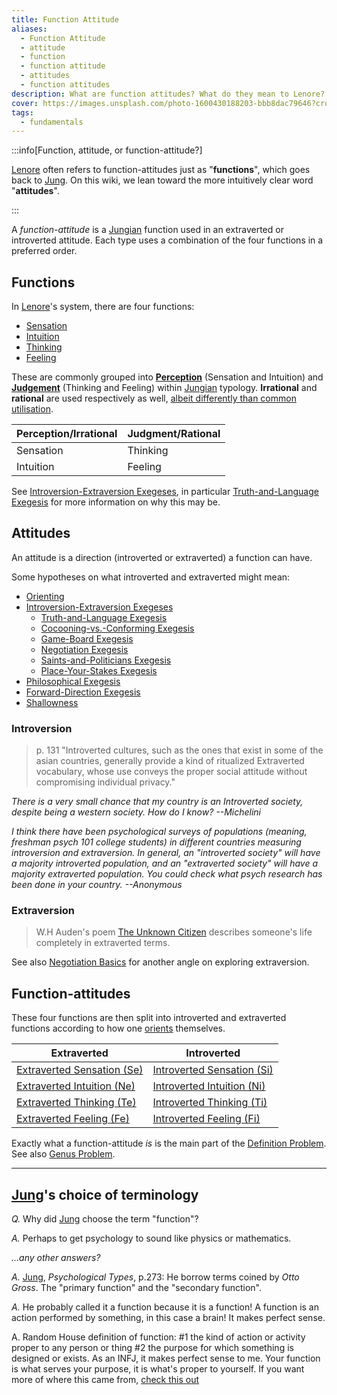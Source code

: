 ```yaml
---
title: Function Attitude
aliases:
  - Function Attitude
  - attitude
  - function
  - function attitude
  - attitudes
  - function attitudes
description: What are function attitudes? What do they mean to Lenore?
cover: https://images.unsplash.com/photo-1600430188203-bbb8dac79646?crop=entropy&cs=srgb&fm=jpg&ixid=M3wxOTcwMjR8MHwxfHNlYXJjaHw5fHx0YXJvdHxlbnwwfHx8fDE3NDIzNDc4NjR8MA&ixlib=rb-4.0.3&q=85
tags:
  - fundamentals
---
```


:::info[Function, attitude, or function-attitude?]

[Lenore](/wiki/people-and-systems/lenore-thomson) often refers to function-attitudes just as "**functions**", which goes back to [Jung](/wiki/people-and-systems/carl-jung). On this wiki, we lean toward the more intuitively clear word "**attitudes**".

:::

A _function-attitude_ is a [Jungian](/wiki/people-and-systems/carl-jung) function used in an extraverted or introverted attitude. Each type uses a combination of the four functions in a preferred order.

## Functions

In [Lenore](/wiki/people-and-systems/lenore-thomson)'s system, there are four functions:

- [Sensation](/wiki/function-attitude/functions/sensation)
- [Intuition](/wiki/function-attitude/functions/intuition)
- [Thinking](/wiki/function-attitude/functions/thinking)
- [Feeling](/wiki/function-attitude/functions/feeling)

These are commonly grouped into **[Perception](/wiki/function-attitude/functions/perception)** (Sensation and Intuition) and **[Judgement](/wiki/function-attitude/functions/judgement)** (Thinking and Feeling) within [Jungian](/wiki/people-and-systems/carl-jung) typology. **Irrational** and **rational** are used respectively as well, [albeit differently than common utilisation](/wiki/fundamentals/function-attitude).

| Perception/Irrational | Judgment/Rational |
| --------------------- | ----------------- |
| Sensation             | Thinking          |
| Intuition             | Feeling           |

See [Introversion-Extraversion Exegeses](/wiki/exegeses/introversion-extraversion), in particular [Truth-and-Language Exegesis](../exegeses/truth-and-language-exegesis.md) for more information on why this may be.

## Attitudes

An attitude is a direction (introverted or extraverted) a function can have.

Some hypotheses on what introverted and extraverted might mean:

- [Orienting](/wiki/sign-interpretation/orienting)
- [Introversion-Extraversion Exegeses](/wiki/exegeses/introversion-extraversion)
  - [Truth-and-Language Exegesis](../exegeses/truth-and-language-exegesis.md)
  - [Cocooning-vs.-Conforming Exegesis](/wiki/exegeses/introversion-extraversion/cocooning-vs-conforming-exegesis)
  - [Game-Board Exegesis](/wiki/exegeses/introversion-extraversion/game-board-exegesis)
  - [Negotiation Exegesis](/wiki/exegeses/introversion-extraversion/negotiation-exegesis)
  - [Saints-and-Politicians Exegesis](/wiki/exegeses/introversion-extraversion/saints-and-politicians-exegesis)
  - [Place-Your-Stakes Exegesis](/wiki/exegeses/introversion-extraversion/place-your-stakes-exegesis)
- [Philosophical Exegesis](/wiki/exegeses/philosophical-exegesis)
- [Forward-Direction Exegesis](/wiki/exegeses/forward-direction-exegesis)
- [Shallowness](/wiki/far-flung-explorations/shallowness)

### Introversion

> p. 131 "Introverted cultures, such as the ones that exist in some of the asian countries, generally provide a kind of ritualized Extraverted vocabulary, whose use conveys the proper social attitude without compromising individual privacy."

_There is a very small chance that my country is an Introverted society, despite being a western society. How do I know? --Michelini_

_I think there have been psychological surveys of populations (meaning, freshman psych 101 college students) in different countries measuring introversion and extraversion. In general, an "introverted society" will have a majority introverted population, and an "extraverted society" will have a majority extraverted population. You could check what psych research has been done in your country. --Anonymous_

### Extraversion

> W.H Auden's poem [The Unknown Citizen](https://poets.org/poem/unknown-citizen) describes someone's life completely in extraverted terms.

See also [Negotiation Basics](/wiki/exegeses/introversion-extraversion/negotiation-exegesis#Negotiation_Basics) for another angle on exploring extraversion.

## Function-attitudes

These four functions are then split into introverted and extraverted functions according to how one [orients](/wiki/sign-interpretation/orienting) themselves.

| Extraverted                                                                           | Introverted                                                                           |
| ------------------------------------------------------------------------------------- | ------------------------------------------------------------------------------------- |
| [Extraverted Sensation (Se)](../function-attitude/attitudes/extraverted-sensation.md) | [Introverted Sensation (Si)](../function-attitude/attitudes/introverted-sensation.md) |
| [Extraverted Intuition (Ne)](/wiki/function-attitude/attitudes/extraverted-intuition) | [Introverted Intuition (Ni)](/wiki/function-attitude/attitudes/introverted-intuition) |
| [Extraverted Thinking (Te)](/wiki/function-attitude/attitudes/extraverted-thinking)   | [Introverted Thinking (Ti)](/wiki/function-attitude/attitudes/introverted-thinking)   |
| [Extraverted Feeling (Fe)](/wiki/function-attitude/attitudes/extraverted-feeling)     | [Introverted Feeling (Fi)](/wiki/function-attitude/attitudes/introverted-feeling)     |

Exactly what a function-attitude _is_ is the main part of the [Definition Problem](/wiki/our-difficulties/definition-problem). See also [Genus Problem](/wiki/our-difficulties/genus-problem).

---

## [Jung](/wiki/people-and-systems/carl-jung)'s choice of terminology

_Q._ Why did [Jung](../people-and-systems/carl-jung.md) choose the term "function"?

_A._ Perhaps to get psychology to sound like physics or mathematics.

_...any other answers?_

_A._ [Jung](../people-and-systems/carl-jung.md), _Psychological Types_, p.273: He borrow terms coined by _Otto Gross_. The "primary function" and the "secondary function".

_A._ He probably called it a function because it is a function! A function is an action performed by something, in this case a brain! It makes perfect sense.

A. Random House definition of function: #1 the kind of action or activity proper to any person or thing #2 the purpose for which something is designed or exists. As an INFJ, it makes perfect sense to me. Your function is what serves your purpose, it is what's proper to yourself. If you want more of where this came from, [check this out](https://web.archive.org/web/20071014000354/http://greenlightwiki.com/lenore-exegesis/check_this_out)
